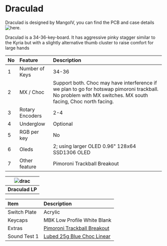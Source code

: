 # Draculad

Draculad is designed by MangoIV, you can find the PCB and case details ![here](https://github.com/MangoIV/dracuLad).

Draculad is a 34-36-key-board. It has aggressive pinky stagger similar to the Kyria but with a slightly alternative thumb cluster to raise comfort for large hands

| No | Feature | Description |
|:-|:-|:-|
| 1 | Number of Keys | 34-36 |
| 2 | MX / Choc | Support both. Choc may have interference if we plan to go for hotswap pimoroni trackball. No problem with MX switches. MX south facing, Choc north facing. |
| 3 | Rotary Encoders | 2-4 |
| 4 | Underglow | Optional |
| 5 | RGB per key | No |
| 6 | Oleds | 2; using larger OLED 0.96" 128x64 SSD1306 OLED |
| 7 | Other feature | Pimoroni Trackball Breakout | 

|![drac](https://user-images.githubusercontent.com/79617315/150625252-49b91670-e43a-40aa-9a17-efebccc50e19.jpg) |
|:--:|
|**Draculad LP**|

| Item | Description |
|:-|:-|
| Switch Plate | Acrylic |
| Keycaps | MBK Low Profile White Blank |
| Extras  | [Pimoroni Trackball Breakout](https://shop.pimoroni.com/products/trackball-breakout) |
| Sound Test 1 | [Lubed 25g Blue Choc Linear](https://youtu.be/ZY99X439vNk)|

